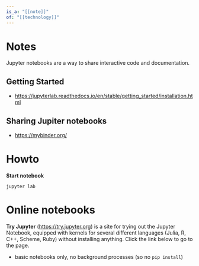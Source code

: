 ```yaml
---
is_a: "[[note]]"
of: "[[technology]]"
---
```

# Notes
Jupyter notebooks are a way to share interactive code and documentation.

## Getting Started
- https://jupyterlab.readthedocs.io/en/stable/getting_started/installation.html

## Sharing Jupiter notebooks
- https://mybinder.org/

# Howto
**Start notebook**
```
jupyter lab
```

# Online notebooks
**Try Jupyter** (https://try.jupyter.org) is a site for trying out the Jupyter Notebook, equipped with kernels for several different languages (Julia, R, C++, Scheme, Ruby) without installing anything. Click the link below to go to the page.
- basic notebooks only, no background processes (so no `pip install`)